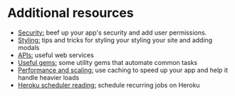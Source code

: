 # Additional resources

* [Security:][security] beef up your app's security and add user permissions.
* [Styling:][styling] tips and tricks for styling your styling your site and adding modals
* [APIs:][apis] useful web services
* [Useful gems:][gems] some utility gems that automate common tasks
* [Performance and scaling:][performance] use caching to speed up your app and help it handle heavier loads
* [Heroku scheduler reading:][heroku-scheduler] schedule recurring jobs on Heroku

[security]: resources/security/
[styling]: resources/styling/
[apis]: resources/apis/
[gems]: resources/useful_gems/
[performance]: resources/performance_and_scaling/
[heroku-scheduler]: resources/helpful_tools/heroku-scheduler.md
